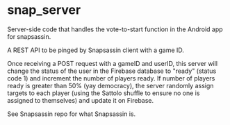 # snap_server

Server-side code that handles the vote-to-start function in the Android app for snapsassin.

A REST API to be pinged by Snapsassin client with a game ID.

Once receiving a POST request with a gameID and userID, this server will change the status of the user in the Firebase database to "ready" (status code 1) and increment the number of players ready. If number of players ready is greater than 50% (yay democracy), the server randomly assign targets to each player (using the Sattolo shuffle to ensure no one is assigned to themselves) and update it on Firebase.

See Snapsassin repo for what Snapsassin is.